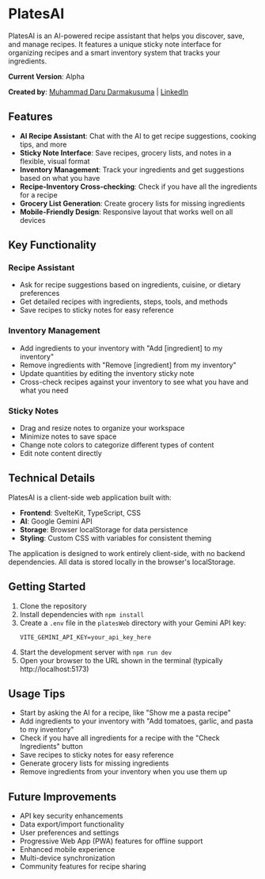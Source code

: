 # PlatesAI

PlatesAI is an AI-powered recipe assistant that helps you discover, save, and manage recipes. It features a unique sticky note interface for organizing recipes and a smart inventory system that tracks your ingredients.

**Current Version**: Alpha

**Created by**: [Muhammad Daru Darmakusuma](https://github.com/mdarud) | [LinkedIn](https://linkedin.com/in/drmksm)

## Features

- **AI Recipe Assistant**: Chat with the AI to get recipe suggestions, cooking tips, and more
- **Sticky Note Interface**: Save recipes, grocery lists, and notes in a flexible, visual format
- **Inventory Management**: Track your ingredients and get suggestions based on what you have
- **Recipe-Inventory Cross-checking**: Check if you have all the ingredients for a recipe
- **Grocery List Generation**: Create grocery lists for missing ingredients
- **Mobile-Friendly Design**: Responsive layout that works well on all devices

## Key Functionality

### Recipe Assistant
- Ask for recipe suggestions based on ingredients, cuisine, or dietary preferences
- Get detailed recipes with ingredients, steps, tools, and methods
- Save recipes to sticky notes for easy reference

### Inventory Management
- Add ingredients to your inventory with "Add [ingredient] to my inventory"
- Remove ingredients with "Remove [ingredient] from my inventory"
- Update quantities by editing the inventory sticky note
- Cross-check recipes against your inventory to see what you have and what you need

### Sticky Notes
- Drag and resize notes to organize your workspace
- Minimize notes to save space
- Change note colors to categorize different types of content
- Edit note content directly

## Technical Details

PlatesAI is a client-side web application built with:

- **Frontend**: SvelteKit, TypeScript, CSS
- **AI**: Google Gemini API
- **Storage**: Browser localStorage for data persistence
- **Styling**: Custom CSS with variables for consistent theming

The application is designed to work entirely client-side, with no backend dependencies. All data is stored locally in the browser's localStorage.

## Getting Started

1. Clone the repository
2. Install dependencies with `npm install`
3. Create a `.env` file in the `platesWeb` directory with your Gemini API key:
   ```
   VITE_GEMINI_API_KEY=your_api_key_here
   ```
4. Start the development server with `npm run dev`
5. Open your browser to the URL shown in the terminal (typically http://localhost:5173)

## Usage Tips

- Start by asking the AI for a recipe, like "Show me a pasta recipe"
- Add ingredients to your inventory with "Add tomatoes, garlic, and pasta to my inventory"
- Check if you have all ingredients for a recipe with the "Check Ingredients" button
- Save recipes to sticky notes for easy reference
- Generate grocery lists for missing ingredients
- Remove ingredients from your inventory when you use them up

## Future Improvements

- API key security enhancements
- Data export/import functionality
- User preferences and settings
- Progressive Web App (PWA) features for offline support
- Enhanced mobile experience
- Multi-device synchronization
- Community features for recipe sharing
